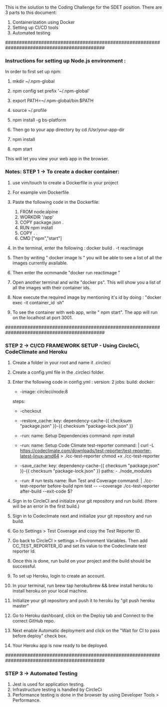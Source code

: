 This is the solution to the Coding Challenge for the SDET position.
There are 3 parts to this document:
1. Containerization using Docker
2. Setting up CI/CD tools
3. Automated testing 

############################################################################################
### Instructions for setting up Node.js environment :
In order to first set up npm:
1. mkdir ~/.npm-global
2. npm config set prefix '~/.npm-global'
3. export PATH=~/.npm-global/bin:$PATH
4. source ~/.profile
5. npm install -g bs-platform

6. Then go to your app directory by cd /Usr/your-app-dir
7. npm install
8. npm start 

This will let you view your web app in the browser.

### Notes: STEP 1 -> To create a docker container:

1. use vim/touch to create a Dockerfile in your project
2. For example vim Dockerfile
3. Paste the following code in the Dockerfile:
    1. FROM node:alpine 
    2. WORKDIR '/app'
    3. COPY package.json .
    4. RUN npm install
    5. COPY . .
    6. CMD  ["npm","start"] 


4. In the terminal, enter the following :  docker build . -t reactimage
5. Then by writing " docker image ls " you will be able to see a list of all the images currently available.
6. Then enter the ocmmande "docker run reactimage "
7. Open another terminal and write "docker ps". This will show you a list of all the images with their container ids.
8. Now execute the required image by mentioning it's id by doing : "docker exec -it container_id  sh"
9. To see the container with web app, write " npm start".  The app will run on the localhost at port 3001.

############################################################################################

### STEP 2 ->  CI/CD FRAMEWORK SETUP - Using CircleCi, CodeClimate and Heroku

1. Create a folder in your root and name it .circleci
2. Create a config.yml file in the .circleci folder.
3. Enter the following code in config.yml :
    version: 2
    jobs:
    build:
    docker:
      - -image: circleci/node:8

    steps:
      - -checkout
      - -restore_cache: 
          key: dependency-cache-{{ checksum "package.json" }}-{{ checksum "package-lock.json" }}
      - -run:
          name: Setup Dependencies
          command: npm install
      - -run:
          name: Setup Code Climate test-reporter
          command: |
            curl -L https://codeclimate.com/downloads/test-reporter/test-reporter-latest-linux-amd64 > ./cc-test-reporter
            chmod +x ./cc-test-reporter
      - -save_cache: 
          key: dependency-cache-{{ checksum "package.json" }}-{{ checksum "package-lock.json" }}
          paths:
            - ./node_modules
      
      - -run: # run tests
          name: Run Test and Coverage
          command: |
            ./cc-test-reporter before-build
            npm test -- --coverage
            ./cc-test-reporter after-build --exit-code $?

4. Sign in to CircleCI and initialze your git repository and run build. (there will be an error in the first build.)
5. Sign in to Codeclimate next and initialize your git repository and run build.
6. Go to Settings > Test Coverage and copy the Test Reporter ID.
7. Go back to CircleCI > settings > Environment Variables. Then add CC_TEST_REPORTER_ID and set its value to the Codeclimate test reporter Id.
8. Once this is done, run build on your project and the build should be successful.
9. To set up Heroku, login to create an account. 
10. In your terminal, run brew tap heroku/brew && brew install heroku to install heroku on your local machine.
11. Initialize your git repository and push it to heroku by "git push heroku master"
12. Go to Heroku dashboard, click on the Deploy tab and Connect to the correct GitHub repo.
13. Next enable Automatic deployment and click on the  "Wait for CI to pass before deploy" check box.
14. Your Heroku app is now ready to be deployed.


############################################################################################

### STEP 3 ->  Automated Testing

1. Jest is used for application testing.
2. Infrastructure testing is handled by CircleCi
3. Performance testing is done in the browser by using Developer Tools > Performance.